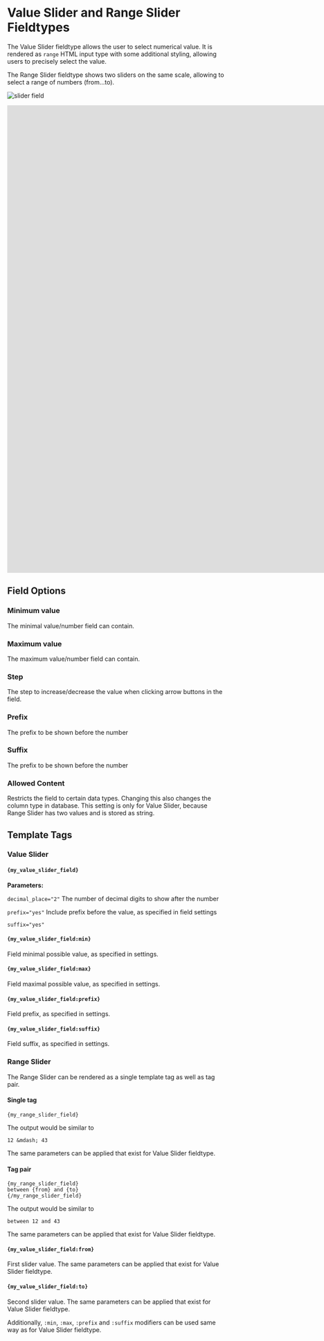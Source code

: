 <!--
    This source file is part of the open source project
    ExpressionEngine User Guide (https://github.com/ExpressionEngine/ExpressionEngine-User-Guide)

    @link      https://expressionengine.com/
    @copyright Copyright (c) 2003-2020, Packet Tide, LLC (https://packettide.com)
    @license   https://expressionengine.com/license Licensed under Apache License, Version 2.0
-->

# Value Slider and Range Slider Fieldtypes

The Value Slider fieldtype allows the user to select numerical value. It is rendered as `range` HTML input type with some additional styling, allowing users to precisely select the value.   

The Range Slider fieldtype shows two sliders on the same scale, allowing to select a range of numbers (from...to).

![slider field](_images/field_slider.png)

<div class="video-wrapper">
<iframe src="https://www.youtube.com/embed/zPyPAmVQLNQ?vq=HD1080" width="1920" height="1080" frameborder="0" webkitallowfullscreen mozallowfullscreen allowfullscreen></iframe>
</div>

## Field Options

### Minimum value

The minimal value/number field can contain.

### Maximum value

The maximum value/number field can contain.

### Step

The step to increase/decrease the value when clicking arrow buttons in the field.

### Prefix

The prefix to be shown before the number

### Suffix

The prefix to be shown before the number

### Allowed Content

Restricts the field to certain data types. Changing this also changes the column type in database. This setting is only for Value Slider, because Range Slider has two values and is stored as string.

## Template Tags

### Value Slider

#### `{my_value_slider_field}`

**Parameters:**

`decimal_place="2"`
The number of decimal digits to show after the number

`prefix="yes"`
Include prefix before the value, as specified in field settings

`suffix="yes"`

#### `{my_value_slider_field:min}`

Field minimal possible value, as specified in settings.

#### `{my_value_slider_field:max}`

Field maximal possible value, as specified in settings.

#### `{my_value_slider_field:prefix}`

Field prefix, as specified in settings.

#### `{my_value_slider_field:suffix}`

Field suffix, as specified in settings.



### Range Slider

The Range Slider can be rendered as a single template tag as well as tag pair.

#### Single tag

`{my_range_slider_field}`

The output would be similar to 
```
12 &mdash; 43
```
The same parameters can be applied that exist for Value Slider fieldtype.

#### Tag pair

```
{my_range_slider_field}
between {from} and {to}
{/my_range_slider_field}
```

The output would be similar to 
```
between 12 and 43
```
The same parameters can be applied that exist for Value Slider fieldtype.

#### `{my_value_slider_field:from}`

First slider value. 
The same parameters can be applied that exist for Value Slider fieldtype.

#### `{my_value_slider_field:to}`

Second slider value. 
The same parameters can be applied that exist for Value Slider fieldtype.

Additionally, `:min`, `:max`, `:prefix` and `:suffix` modifiers can be used same way as for Value Slider fieldtype.
